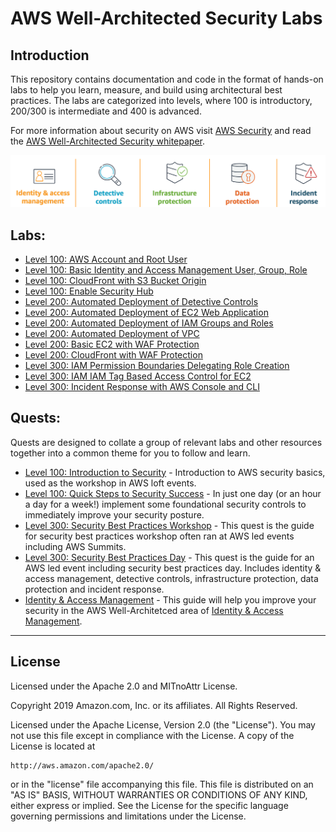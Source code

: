 ﻿# AWS Well-Architected Security Labs

## Introduction
This repository contains documentation and code in the format of hands-on labs to help you learn, measure, and build using architectural best practices. The labs are categorized into levels, where 100 is introductory, 200/300 is intermediate and 400 is advanced.

For more information about security on AWS visit [AWS Security](https://aws.amazon.com/security/) and read the [AWS Well-Architected Security whitepaper](https://d1.awsstatic.com/whitepapers/architecture/AWS-Security-Pillar.pdf).  

![Images/aws_security_areas.png](Images/aws_security_areas.png)  

## Labs:
* [Level 100: AWS Account and Root User](100_AWS_Account_and_Root_User/README.md)
* [Level 100: Basic Identity and Access Management User, Group, Role](100_Basic_Identity_and_Access_Management_User_Group_Role/README.md)
* [Level 100: CloudFront with S3 Bucket Origin](100_CloudFront_with_S3_Bucket_Origin/README.md)
* [Level 100: Enable Security Hub](100_Enable_Security_Hub/README.md)
* [Level 200: Automated Deployment of Detective Controls](200_Automated_Deployment_of_Detective_Controls/README.md)
* [Level 200: Automated Deployment of EC2 Web Application](200_Automated_Deployment_of_EC2_Web_Application/README.md)
* [Level 200: Automated Deployment of IAM Groups and Roles](200_Automated_Deployment_of_IAM_Groups_and_Roles/README.md)
* [Level 200: Automated Deployment of VPC](200_Automated_Deployment_of_VPC/README.md)
* [Level 200: Basic EC2 with WAF Protection](200_Basic_EC2_with_WAF_Protection/README.md)
* [Level 200: CloudFront with WAF Protection](200_CloudFront_with_WAF_Protection/README.md)
* [Level 300: IAM Permission Boundaries Delegating Role Creation](300_IAM_Permission_Boundaries_Delegating_Role_Creation/README.md)
* [Level 300: IAM IAM Tag Based Access Control for EC2](300_IAM_Tag_Based_Access_Control_for_EC2/README.md)
* [Level 300: Incident Response with AWS Console and CLI](300_Incident_Response_with_AWS_Console_and_CLI/README.md)

## Quests:
Quests are designed to collate a group of relevant labs and other resources together into a common theme for you to follow and learn.
* [Level 100: Introduction to Security](Quest_100_Loft_Introduction_to_Security/README.md) - Introduction to AWS security basics, used as the workshop in AWS loft events. 
* [Level 100: Quick Steps to Security Success](Quest_100_Quick_Steps_to_Security_Success/README.md) - In just one day (or an hour a day for a week!) implement some foundational security controls to immediately improve your security posture. 
* [Level 300: Security Best Practices Workshop](Quest_300_Security_Best_Practices_Workshop_EC2/README.md) - This quest is the guide for security best practices workshop often ran at AWS led events including AWS Summits. 
* [Level 300: Security Best Practices Day](Quest_300_Security_Best_Practices_Day/README.md) - This quest is the guide for an AWS led event including security best practices day. Includes identity & access management, detective controls, infrastructure protection, data protection and incident response. 
* [Identity & Access Management](Quest_Identity_Access_Management/README.md) - This guide will help you improve your security in the AWS Well-Architetced area of [Identity & Access Management](https://wa.aws.amazon.com/wat.pillar.security.en.html#sec.iaam). 


***

## License
Licensed under the Apache 2.0 and MITnoAttr License. 

Copyright 2019 Amazon.com, Inc. or its affiliates. All Rights Reserved.

Licensed under the Apache License, Version 2.0 (the "License"). You may not use this file except in compliance with the License. A copy of the License is located at

    http://aws.amazon.com/apache2.0/

or in the "license" file accompanying this file. This file is distributed on an "AS IS" BASIS, WITHOUT WARRANTIES OR CONDITIONS OF ANY KIND, either express or implied. See the License for the specific language governing permissions and limitations under the License.
